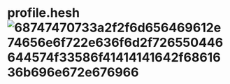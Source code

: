 # profile.hesh![68747470733a2f2f6d656469612e74656e6f722e636f6d2f726550446644574f33586f41414141642f6861636b696e672e676966](https://github.com/user-attachments/assets/47d0a7b1-a7bd-428b-9c68-0479fa35854d)
